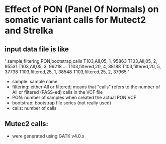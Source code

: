 # Effect of PON (Panel Of Normals) on somatic variant calls for Mutect2 and Strelka

## input data file is like 

'
  sample,filtering,PON,bootstrap,calls
  T103,All,05, 1, 95863
  T103,All,05, 2, 95531
  T103,All,05, 3, 96218
  ...
  T103,filtered,20, 4, 38188
  T103,filtered,20, 5, 37738
  T103,filtered,25, 1, 38548
  T103,filtered,25, 2, 37965
'

- sample: sample name
- filtering: either All or filtered; means that "calls" refers to the number of All or filtered (PASS-ed) calls in the VCF file 
- PON: number of samples when created the actual PON VCF
- bootstrap: bootstrap file series (not really used)
- calls: number of calls

## Mutec2 calls:
- were generated using GATK v4.0.x
